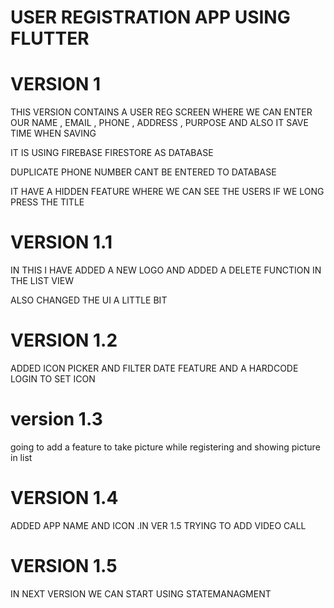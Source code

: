 # USER REGISTRATION APP USING FLUTTER 

# VERSION 1

THIS VERSION CONTAINS A USER REG SCREEN WHERE WE CAN ENTER OUR NAME , EMAIL , PHONE , ADDRESS , PURPOSE AND ALSO  IT SAVE TIME WHEN SAVING 

IT IS USING FIREBASE FIRESTORE AS DATABASE 

DUPLICATE PHONE NUMBER CANT BE ENTERED TO DATABASE 

IT HAVE A HIDDEN FEATURE WHERE WE CAN SEE THE USERS IF WE LONG PRESS THE TITLE 
 
 # VERSION 1.1

 IN THIS I HAVE ADDED A NEW LOGO AND ADDED A DELETE FUNCTION IN THE LIST VIEW 

 ALSO CHANGED THE UI A LITTLE BIT 

 # VERSION 1.2 

 ADDED ICON PICKER AND FILTER DATE FEATURE AND A HARDCODE LOGIN TO SET ICON 

 # version 1.3

 going to add a feature to take picture while registering and showing picture in list

 # VERSION 1.4 

 ADDED APP NAME AND ICON .IN VER 1.5 TRYING TO ADD VIDEO CALL

 # VERSION 1.5

 IN NEXT VERSION WE CAN START USING STATEMANAGMENT